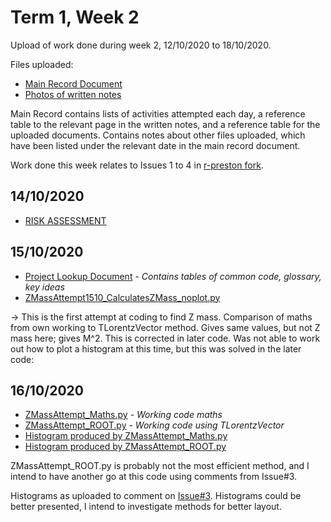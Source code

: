 # Term 1, Week 2
Upload of work done during week 2, 12/10/2020 to 18/10/2020.

Files uploaded:
* [Main Record Document](T1_W2_Doc.pdf)
* [Photos of written notes](T1_W2_Written_Notes.pdf)

Main Record contains lists of activities attempted each day, a reference table to the relevant page in the written notes, and a reference table for the uploaded documents. Contains notes about other files uploaded, which have been listed under the relevant date in the main record document.

Work done this week relates to Issues 1 to 4 in [r-preston fork](https://github.com/r-preston/MPhysProject2021/issues).

## 14/10/2020
* [RISK ASSESSMENT](Project_risk_assessment_LCairns.xlsx)

## 15/10/2020
* [Project Lookup Document](Project_Lookup_Doc.pdf) - *Contains tables of common code, glossary, key ideas*
* [ZMassAttempt1510_CalculatesZMass_noplot.py](ZMassAttempt1510_CalculatesZMass_noplot.py)

-> This is the first attempt at coding to find Z mass. Comparison of maths from own working to TLorentzVector method. Gives same values, but not Z mass here; gives M^2. This is corrected in later code. Was not able to work out how to plot a histogram at this time, but this was solved in the later code:

## 16/10/2020
* [ZMassAttempt_Maths.py](ZMassAttempt_Maths.py) - *Working code maths*
* [ZMassAttempt_ROOT.py](ZMassAttempt_ROOT.py) -  *Working code using TLorentzVector*
* [Histogram produced by ZMassAttempt_Maths.py](ZMassPlot_Maths.pdf)
* [Histogram produced by ZMassAttempt_ROOT.py](ZMassPlots_ROOT.pdf)

ZMassAttempt_ROOT.py is probably not the most efficient method, and I intend to have another go at this code using comments from Issue#3.

Histograms as uploaded to comment on [Issue#3](https://github.com/r-preston/MPhysProject2021/issues/3).
Histograms could be better presented, I intend to investigate methods for better layout.
